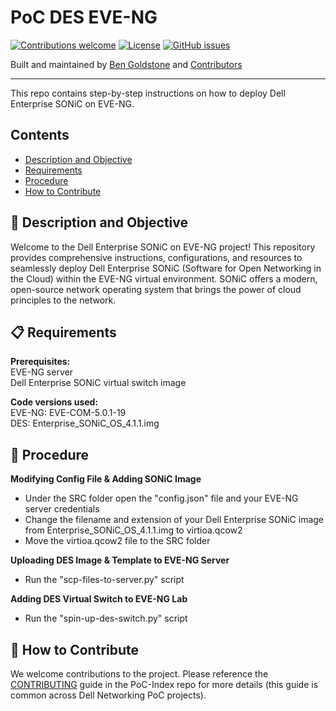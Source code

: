 # PoC DES EVE-NG


[![Contributions welcome](https://img.shields.io/badge/contributions-welcome-orange.svg)](#-how-to-contribute)
[![License](https://img.shields.io/badge/license-MIT-blue.svg)](https://github.com/Dell-Networking/PoC-SONiC-template/blob/main/LICENSE.md)
[![GitHub issues](https://img.shields.io/github/issues/Dell-Networking/PoC-SONiC-template)](https://github.com/Dell-Networking/PoC-SONiC-template/issues)

Built and maintained by [Ben Goldstone](https://github.com/benjamingoldstone/) and [Contributors](https://github.com/Dell-Networking/PoC-SONiC-template/graphs/contributors)

------------------

This repo contains step-by-step instructions on how to deploy Dell Enterprise SONiC on EVE-NG.


## Contents

- [Description and Objective](#-description-and-objective)
- [Requirements](#-requirements)
- [Procedure](#-procedure)
- [How to Contribute](#-how-to-contribute)


## 🚀 Description and Objective
Welcome to the Dell Enterprise SONiC on EVE-NG project! This repository provides comprehensive instructions, configurations, and resources to seamlessly deploy Dell Enterprise SONiC (Software for Open Networking in the Cloud) within the EVE-NG virtual environment. SONiC offers a modern, open-source network operating system that brings the power of cloud principles to the network.

## 📋 Requirements

**Prerequisites:**    
EVE-NG server  
Dell Enterprise SONiC virtual switch image   

**Code versions used:**    
EVE-NG: EVE-COM-5.0.1-19  
DES: Enterprise_SONiC_OS_4.1.1.img

## 👏 Procedure
**Modifying Config File & Adding SONiC Image**  
- Under the SRC folder open the "config.json" file and your EVE-NG server credentials 
- Change the filename and extension of your Dell Enterprise SONiC image from Enterprise_SONiC_OS_4.1.1.img to virtioa.qcow2 
- Move the virtioa.qcow2 file to the SRC folder
  
**Uploading DES Image & Template to EVE-NG Server**  
- Run the "scp-files-to-server.py" script 

**Adding DES Virtual Switch to EVE-NG Lab**  
- Run the "spin-up-des-switch.py" script


## 👏 How to Contribute
We welcome contributions to the project. Please reference the [CONTRIBUTING](https://github.com/Dell-Networking/PoC-Index/blob/main/CONTRIBUTING.md) guide in the PoC-Index repo for more details (this guide is common across Dell Networking PoC projects).



